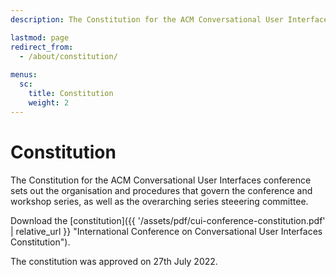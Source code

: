 ```yaml
---
description: The Constitution for the ACM Conversational User Interfaces conference.

lastmod: page
redirect_from:
  - /about/constitution/
  
menus:
  sc:
    title: Constitution
    weight: 2
---
```


# Constitution

The Constitution for the ACM Conversational User Interfaces conference sets out the organisation and procedures that govern the conference and workshop series, as well as the overarching series steeering committee.

Download the [constitution]({{ '/assets/pdf/cui-conference-constitution.pdf' | relative_url }} "International Conference on Conversational User Interfaces Constitution").

The constitution was approved on 27th July 2022.